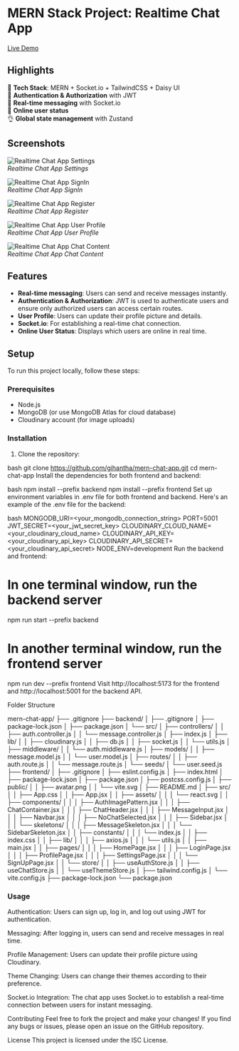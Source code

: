 # MERN Stack Project: Realtime Chat App

[Live Demo](https://mern-chat-app-xyx4.onrender.com/)

## Highlights

🌟 **Tech Stack**: MERN + Socket.io + TailwindCSS + Daisy UI  
🎃 **Authentication & Authorization** with JWT  
👾 **Real-time messaging** with Socket.io  
🚀 **Online user status**  
👌 **Global state management** with Zustand

## Screenshots

![Realtime Chat App Settings](screenshots/Realtime-Chat-App-Settingspng.png)  
*Realtime Chat App Settings*

![Realtime Chat App SignIn](screenshots/Realtime-Chat-App-SignIn.png)  
*Realtime Chat App SignIn*

![Realtime Chat App Register](screenshots/Realtime-Chat-App-Register.png)  
*Realtime Chat App Register*

![Realtime Chat App User Profile](screenshots/Realtime-Chat-App-User-Profile.png)  
*Realtime Chat App User Profile*

![Realtime Chat App Chat Content](screenshots/Realtime-Chat-App-ChatContent.png)  
*Realtime Chat App Chat Content*

## Features

- **Real-time messaging**: Users can send and receive messages instantly.
- **Authentication & Authorization**: JWT is used to authenticate users and ensure only authorized users can access certain routes.
- **User Profile**: Users can update their profile picture and details.
- **Socket.io**: For establishing a real-time chat connection.
- **Online User Status**: Displays which users are online in real time.

## Setup

To run this project locally, follow these steps:

### Prerequisites

- Node.js
- MongoDB (or use MongoDB Atlas for cloud database)
- Cloudinary account (for image uploads)

### Installation

1. Clone the repository:

bash
git clone https://github.com/gihantha/mern-chat-app.git
cd mern-chat-app
Install the dependencies for both frontend and backend:

bash
npm install --prefix backend
npm install --prefix frontend
Set up environment variables in .env file for both frontend and backend. Here's an example of the .env file for the backend:

bash
MONGODB_URI=<your_mongodb_connection_string>
PORT=5001
JWT_SECRET=<your_jwt_secret_key>
CLOUDINARY_CLOUD_NAME=<your_cloudinary_cloud_name>
CLOUDINARY_API_KEY=<your_cloudinary_api_key>
CLOUDINARY_API_SECRET=<your_cloudinary_api_secret>
NODE_ENV=development
Run the backend and frontend:

# In one terminal window, run the backend server
npm run start --prefix backend

# In another terminal window, run the frontend server
npm run dev --prefix frontend
Visit http://localhost:5173 for the frontend and http://localhost:5001 for the backend API.

Folder Structure

mern-chat-app/
├── .gitignore
├── backend/
│   ├── .gitignore
│   ├── package-lock.json
│   ├── package.json
│   └── src/
│       ├── controllers/
│       │   ├── auth.controller.js
│       │   └── message.controller.js
│       ├── index.js
│       ├── lib/
│       │   ├── cloudinary.js
│       │   ├── db.js
│       │   ├── socket.js
│       │   └── utils.js
│       ├── middleware/
│       │   └── auth.middleware.js
│       ├── models/
│       │   ├── message.model.js
│       │   └── user.model.js
│       ├── routes/
│       │   ├── auth.route.js
│       │   └── message.route.js
│       └── seeds/
│           └── user.seed.js
├── frontend/
│   ├── .gitignore
│   ├── eslint.config.js
│   ├── index.html
│   ├── package-lock.json
│   ├── package.json
│   ├── postcss.config.js
│   ├── public/
│   │   ├── avatar.png
│   │   └── vite.svg
│   ├── README.md
│   ├── src/
│   │   ├── App.css
│   │   ├── App.jsx
│   │   ├── assets/
│   │   │   └── react.svg
│   │   ├── components/
│   │   │   ├── AuthImagePattern.jsx
│   │   │   ├── ChatContainer.jsx
│   │   │   ├── ChatHeader.jsx
│   │   │   ├── MessageInput.jsx
│   │   │   ├── Navbar.jsx
│   │   │   ├── NoChatSelected.jsx
│   │   │   ├── Sidebar.jsx
│   │   │   └── skeletons/
│   │   │       ├── MessageSkeleton.jsx
│   │   │       └── SidebarSkeleton.jsx
│   │   ├── constants/
│   │   │   └── index.js
│   │   ├── index.css
│   │   ├── lib/
│   │   │   ├── axios.js
│   │   │   └── utils.js
│   │   ├── main.jsx
│   │   ├── pages/
│   │   │   ├── HomePage.jsx
│   │   │   ├── LoginPage.jsx
│   │   │   ├── ProfilePage.jsx
│   │   │   ├── SettingsPage.jsx
│   │   │   └── SignUpPage.jsx
│   │   └── store/
│   │       ├── useAuthStore.js
│   │       ├── useChatStore.js
│   │       └── useThemeStore.js
│   ├── tailwind.config.js
│   └── vite.config.js
├── package-lock.json
└── package.json

### Usage

Authentication: Users can sign up, log in, and log out using JWT for authentication.

Messaging: After logging in, users can send and receive messages in real time.

Profile Management: Users can update their profile picture using Cloudinary.

Theme Changing: Users can change their themes according to their preference.

Socket.io Integration: The chat app uses Socket.io to establish a real-time connection between users for instant messaging.

Contributing
Feel free to fork the project and make your changes! If you find any bugs or issues, please open an issue on the GitHub repository.

License
This project is licensed under the ISC License.